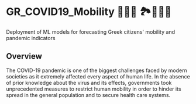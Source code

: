 # GR_COVID19_Mobility 🦠😷🚗 🏞️🚶🏽‍♂️
Deployment of ML models for forecasting Greek citizens' mobility and pandemic indicators
## Overview
The COVID-19 pandemic is one of the biggest challenges faced by modern societies as it extremely affected every aspect of human life. In the absence of prior knowledge about the virus and its effects, governments took unprecedented measures to restrict human mobility in order to hinder its spread in the general population and to secure health care systems.

